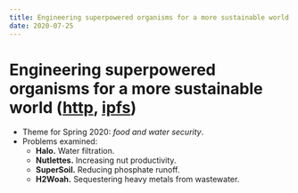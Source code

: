 ```yaml
---
title: Engineering superpowered organisms for a more sustainable world
date: 2020-07-25
---
```


# Engineering superpowered organisms for a more sustainable world ([http](https://news.mit.edu/2020/engineering-superpowered-organisms-more-sustainable-world-0722), [ipfs]())

* Theme for Spring 2020: _food and water security_.
* Problems examined:
    * **Halo.** Water filtration.
    * **Nutlettes.** Increasing nut productivity.
    * **SuperSoil.** Reducing phosphate runoff.
    * **H2Woah.** Sequestering heavy metals from wastewater.

